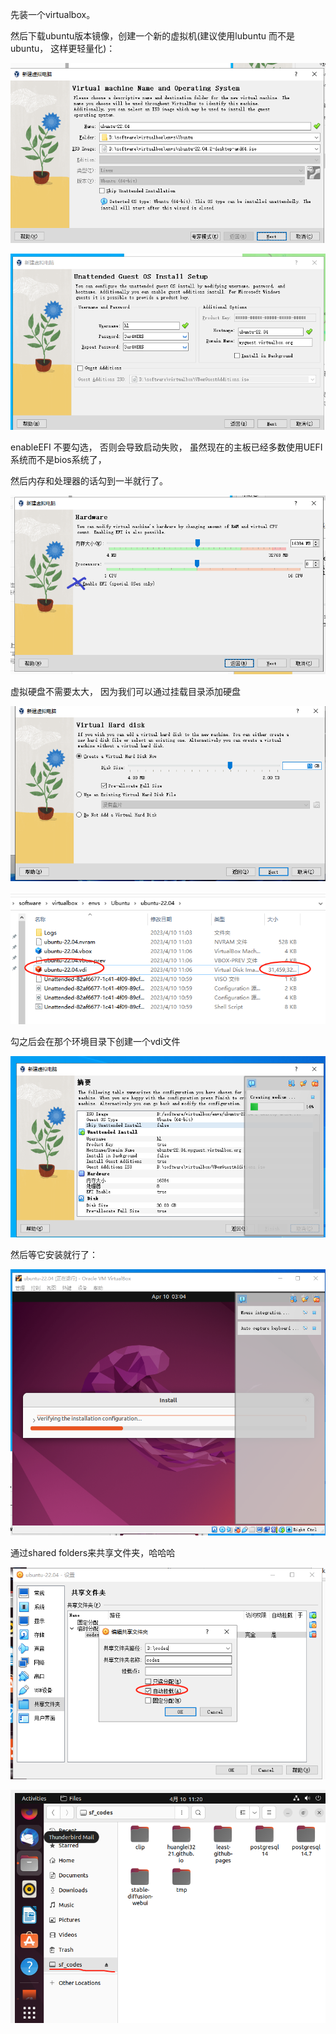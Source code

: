 先装一个virtualbox。



然后下载ubuntu版本镜像，创建一个新的虚拟机(建议使用lubuntu 而不是 ubuntu， 这样更轻量化)：

![image-20230410102928470](assets/images/【技术总结】用virtualbox+ubuntu+远程gdb搞一个linux开发调试环境/image-20230410102928470.png)

![image-20230410102905208](assets/images/【技术总结】用virtualbox+ubuntu+远程gdb搞一个linux开发调试环境/image-20230410102905208.png)



enableEFI 不要勾选， 否则会导致启动失败， 虽然现在的主板已经多数使用UEFI系统而不是bios系统了， 

然后内存和处理器的话勾到一半就行了。

![image-20230410104112924](assets/images/【技术总结】用virtualbox+ubuntu+远程gdb搞一个linux开发调试环境/image-20230410104112924.png)



虚拟硬盘不需要太大， 因为我们可以通过挂载目录添加硬盘

![image-20230410105709052](assets/images/【技术总结】用virtualbox+ubuntu+远程gdb搞一个linux开发调试环境/image-20230410105709052.png)

![image-20230410110725861](assets/images/【技术总结】用virtualbox+ubuntu+远程gdb搞一个linux开发调试环境/image-20230410110725861.png)

勾之后会在那个环境目录下创建一个vdi文件



![image-20230410105853276](assets/images/【技术总结】用virtualbox+ubuntu+远程gdb搞一个linux开发调试环境/image-20230410105853276.png)



然后等它安装就行了：

![image-20230410110433333](assets/images/【技术总结】用virtualbox+ubuntu+远程gdb搞一个linux开发调试环境/image-20230410110433333.png)





通过shared folders来共享文件夹，哈哈哈

![image-20230410112124060](assets/images/【技术总结】用virtualbox+ubuntu+远程gdb搞一个linux开发调试环境/image-20230410112124060.png)





![image-20230410112044957](assets/images/【技术总结】用virtualbox+ubuntu+远程gdb搞一个linux开发调试环境/image-20230410112044957.png)





